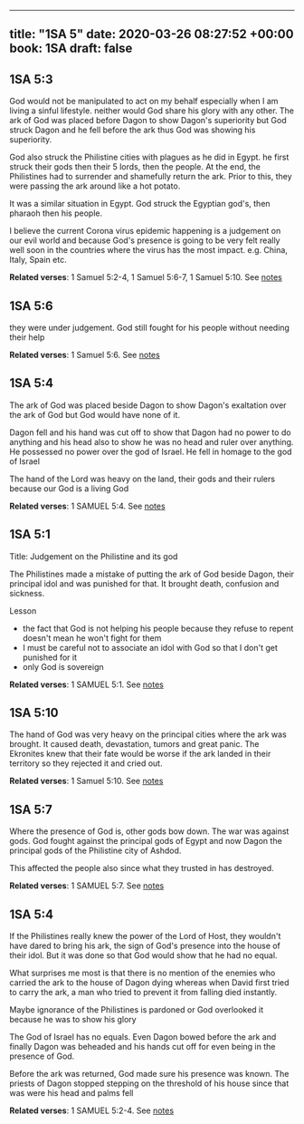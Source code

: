 
---
title: "1SA 5"
date: 2020-03-26 08:27:52 +00:00
book: 1SA
draft: false
---

## 1SA 5:3

God would not be manipulated to act on my behalf especially when I am living a sinful lifestyle. neither would God share his glory with any other. The ark of God was placed before Dagon to show Dagon's superiority but God struck Dagon and he fell before the ark thus God was showing his superiority.

God also struck the Philistine cities with plagues as he did in Egypt. he first struck their gods then their 5 lords, then the people. At the end, the Philistines had to surrender and shamefully return the ark. Prior to this, they were passing the ark around like a hot potato.

It was a similar situation in Egypt. God struck the Egyptian god's, then pharaoh then his people.

I believe the current Corona virus epidemic happening is a judgement on our evil world and because God's presence is going to be very felt really well soon in the countries where the virus has the most impact. e.g. China, Italy, Spain etc.

**Related verses**: 1 Samuel 5:2-4, 1 Samuel 5:6-7, 1 Samuel 5:10. See [notes](https://my.bible.com/notes/3393655593809732342)


## 1SA 5:6

they were under judgement. God still fought for his people without needing their help

**Related verses**: 1 Samuel 5:6. See [notes](https://my.bible.com/notes/3393646816398140059)


## 1SA 5:4

The ark of God was placed beside Dagon to show Dagon's exaltation over the ark of God but God would have none of it.

Dagon fell and his hand was cut off to show that Dagon had no power to do anything and his head also to show he was no head and ruler over anything. He possessed no power over the god of Israel. He fell in homage to the god of Israel

The hand of the Lord was heavy on the land, their gods and their rulers because our God is a living God

**Related verses**: 1 SAMUEL 5:4. See [notes](https://my.bible.com/notes/2617397447764992913)


## 1SA 5:1

Title: Judgement on the Philistine and its god

The Philistines made a mistake of putting the ark of God beside Dagon, their principal idol and was punished for that. It brought death, confusion and sickness.

Lesson
- the fact that God is not helping his people because they refuse to repent doesn't mean he won't fight for them
- I must be careful not to associate an idol with God so that I don't get punished for it
- only God is sovereign

**Related verses**: 1 SAMUEL 5:1. See [notes](https://my.bible.com/notes/2617388286096434045)


## 1SA 5:10

The hand of God was very heavy on the principal cities where the ark was brought. It caused death, devastation, tumors and great panic. The Ekronites knew that their fate would be worse if the ark landed in their territory so they rejected it and cried out.

**Related verses**: 1 Samuel 5:10. See [notes](https://my.bible.com/notes/2617381800821646183)


## 1SA 5:7

Where the presence of God is, other gods bow down. The war was against gods. God fought against the principal gods of Egypt and now Dagon the principal gods of the Philistine city of Ashdod.

This affected the people also since what they trusted in has destroyed.

**Related verses**: 1 SAMUEL 5:7. See [notes](https://my.bible.com/notes/2617379340610691933)


## 1SA 5:4

If the Philistines really knew the power of the Lord of Host, they wouldn't have dared to bring his ark, the sign of God's presence into the house of their idol. But it was done so that God would show that he had no equal.

What surprises me most is that there is no mention of the enemies who carried the ark to the house of Dagon dying whereas when David first tried to carry the ark, a man who tried to prevent it from falling died instantly.

Maybe ignorance of the Philistines is pardoned or God overlooked it because he was to show his glory

The God of Israel has no equals. Even Dagon bowed before the ark and finally Dagon was beheaded and his hands cut off for even being in the presence of God.

Before the ark was returned, God made sure his presence was known. The priests of Dagon stopped stepping on the threshold of his house since that was were his head and palms fell

**Related verses**: 1 SAMUEL 5:2-4. See [notes](https://my.bible.com/notes/2617372143126307663)

